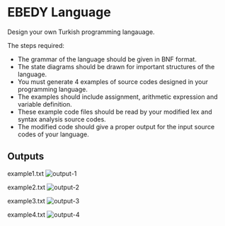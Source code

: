 # EBEDY Language

Design your own Turkish programming langauage.

The steps required:
* The grammar of the language should be given in BNF format.
* The state diagrams should be drawn for important structures of the language.
* You must generate 4 examples of source codes designed in your programming language.
* The examples should include assignment, arithmetic expression and variable definition.
* These example code files should be read by your modified lex and syntax analysis source codes.
* The modified code should give a proper output for the input source codes of your language.

## Outputs
example1.txt
![output-1](https://github.com/doganenes/eLibraryApplication/assets/86846812/f9e1aae4-1472-4a96-8ef0-72e51d522d74)

example2.txt
![output-2](https://github.com/doganenes/eLibraryApplication/assets/86846812/c331a003-aab4-4fdf-acbf-969fec68d198)

example3.txt
![output-3](https://github.com/doganenes/eLibraryApplication/assets/86846812/94d56f99-8bf1-46f2-98e6-3af8bcc1d302)

example4.txt
![output-4](https://github.com/doganenes/eLibraryApplication/assets/86846812/3de33a06-c49f-4148-a34d-a8fcd1bbb569)